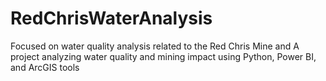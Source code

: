 # RedChrisWaterAnalysis
Focused on water quality analysis related to the Red Chris Mine and A project analyzing water quality and mining impact using Python, Power BI, and ArcGIS tools

